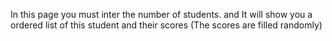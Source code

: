 In this page you must inter the number of students. and It will show you a ordered list of this student and their scores (The scores are filled randomly)
